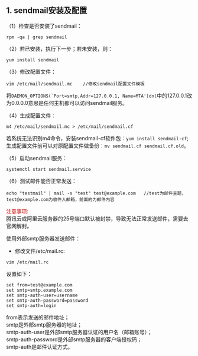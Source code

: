 ## 1. sendmail安装及配置
（1）检查是否安装了sendmail：
```
rpm -qa | grep sendmail
```

（2）若已安装，执行下一步；若未安装，则：
```
yum install sendmail
```

（3）修改配置文件：
```
vim /etc/mail/sendmail.mc    //修改sendmail配置文件模板
```
将```DAEMON_OPTIONS(`Port=smtp,Addr=127.0.0.1, Name=MTA')dnl```中的127.0.0.1改为0.0.0.0意思是任何主机都可以访问sendmail服务。

（4）生成配置文件：
```
m4 /etc/mail/sendmail.mc > /etc/mail/sendmail.cf
```
若系统无法识别m4命令，安装sendmail-cf软件包：`yum install sendmail-cf`;  
生成配置文件前可以对原配置文件做备份：`mv sendmail.cf sendmail.cf.old`。

（5）启动sendmail服务：
```
systemctl start sendmail.service
```

（6）测试邮件能否正常发送：
```
echo "testmail" | mail -s "test" test@example.com   //test为邮件主题，test@example.com为收件人邮箱，前面的为邮件内容
```

<font color="#cc0000">注意事项:</font>   
腾讯云或阿里云服务器的25号端口默认被封禁，导致无法正常发送邮件，需要去官网解封。

使用外部smtp服务器发送邮件：
- 修改文件/etc/mail.rc:
```
vim /etc/mail.rc
```
设置如下：
```
set from=test@example.com
set smtp=smtp.example.com
set smtp-auth-user=username
set smtp-auth-password=password
set smtp-auth=login
```
from表示发送的邮件地址；  
smtp是外部smtp服务器的地址；  
smtp-auth-user是外部smtp服务器认证的用户名（邮箱账号）；  
smtp-auth-password是外部smtp服务器的客户端授权码；  
smtp-auth是邮件认证方式。
